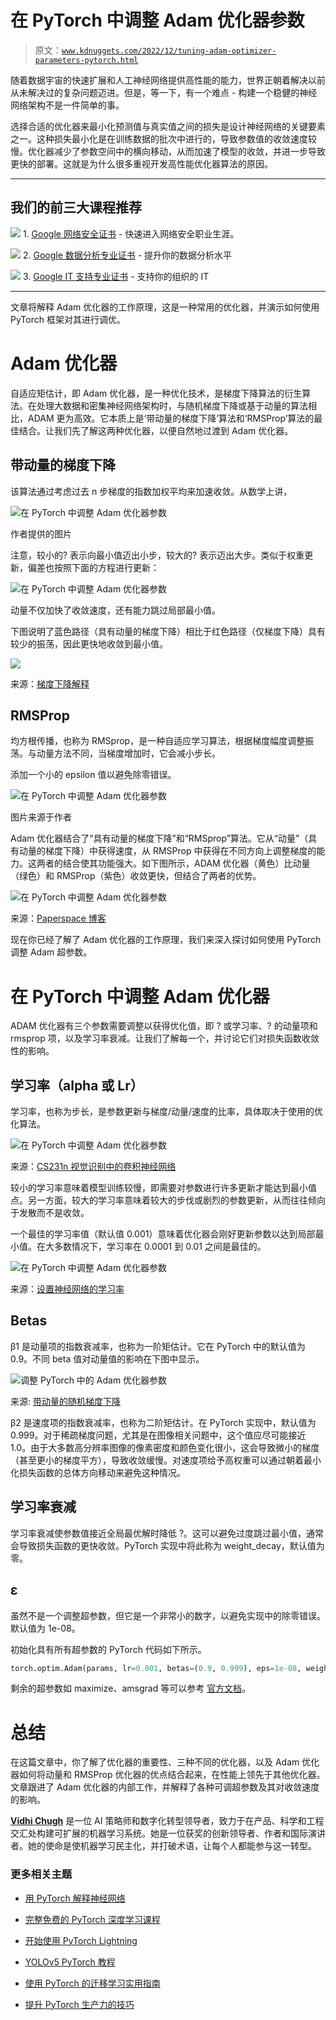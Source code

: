 # 在 PyTorch 中调整 Adam 优化器参数

> 原文：[`www.kdnuggets.com/2022/12/tuning-adam-optimizer-parameters-pytorch.html`](https://www.kdnuggets.com/2022/12/tuning-adam-optimizer-parameters-pytorch.html)

随着数据宇宙的快速扩展和人工神经网络提供高性能的能力，世界正朝着解决以前从未解决过的复杂问题迈进。但是，等一下，有一个难点 - 构建一个稳健的神经网络架构不是一件简单的事。

选择合适的优化器来最小化预测值与真实值之间的损失是设计神经网络的关键要素之一。这种损失最小化是在训练数据的批次中进行的，导致参数值的收敛速度较慢。优化器减少了参数空间中的横向移动，从而加速了模型的收敛，并进一步导致更快的部署。这就是为什么很多重视开发高性能优化器算法的原因。

* * *

## 我们的前三大课程推荐

![](img/0244c01ba9267c002ef39d4907e0b8fb.png) 1\. [Google 网络安全证书](https://www.kdnuggets.com/google-cybersecurity) - 快速进入网络安全职业生涯。

![](img/e225c49c3c91745821c8c0368bf04711.png) 2\. [Google 数据分析专业证书](https://www.kdnuggets.com/google-data-analytics) - 提升你的数据分析水平

![](img/0244c01ba9267c002ef39d4907e0b8fb.png) 3\. [Google IT 支持专业证书](https://www.kdnuggets.com/google-itsupport) - 支持你的组织的 IT

* * *

文章将解释 Adam 优化器的工作原理，这是一种常用的优化器，并演示如何使用 PyTorch 框架对其进行调优。

# Adam 优化器

自适应矩估计，即 Adam 优化器，是一种优化技术，是梯度下降算法的衍生算法。在处理大数据和密集神经网络架构时，与随机梯度下降或基于动量的算法相比，ADAM 更为高效。它本质上是‘带动量的梯度下降’算法和‘RMSProp’算法的最佳结合。让我们先了解这两种优化器，以便自然地过渡到 Adam 优化器。

## 带动量的梯度下降

该算法通过考虑过去 n 步梯度的指数加权平均来加速收敛。从数学上讲，

![在 PyTorch 中调整 Adam 优化器参数](img/c4012901373cbbec0fef27cb7953c706.png)

作者提供的图片

注意，较小的? 表示向最小值迈出小步，较大的? 表示迈出大步。类似于权重更新，偏差也按照下面的方程进行更新：

![在 PyTorch 中调整 Adam 优化器参数](img/24eb07ea57acc20aab01b78318b7d0a2.png)

动量不仅加快了收敛速度，还有能力跳过局部最小值。

下图说明了蓝色路径（具有动量的梯度下降）相比于红色路径（仅梯度下降）具有较少的振荡，因此更快地收敛到最小值。

![](img/471040238fb6a2b40596c4598d9b64ea.png)

来源：[梯度下降解释](https://towardsdatascience.com/gradient-descent-explained-9b953fc0d2c)

## RMSProp

均方根传播，也称为 RMSprop，是一种自适应学习算法，根据梯度幅度调整振荡。与动量方法不同，当梯度增加时，它会减小步长。

添加一个小的 epsilon 值以避免除零错误。

![在 PyTorch 中调整 Adam 优化器参数](img/12009e7722f2a1e04a55fa01b7bdd878.png)

图片来源于作者

Adam 优化器结合了“具有动量的梯度下降”和“RMSprop”算法。它从“动量”（具有动量的梯度下降）中获得速度，从 RMSProp 中获得在不同方向上调整梯度的能力。这两者的结合使其功能强大。如下图所示，ADAM 优化器（黄色）比动量（绿色）和 RMSProp（紫色）收敛更快，但结合了两者的优势。

![在 PyTorch 中调整 Adam 优化器参数](img/624e3086bbbe4afb71672c2e8f0a68ab.png)

来源：[Paperspace 博客](https://blog.paperspace.com/intro-to-optimization-momentum-rmsprop-adam/)

现在你已经了解了 Adam 优化器的工作原理，我们来深入探讨如何使用 PyTorch 调整 Adam 超参数。

# 在 PyTorch 中调整 Adam 优化器

ADAM 优化器有三个参数需要调整以获得优化值，即 ? 或学习率、? 的动量项和 rmsprop 项，以及学习率衰减。让我们了解每一个，并讨论它们对损失函数收敛性的影响。

## 学习率（alpha 或 Lr）

学习率，也称为步长，是参数更新与梯度/动量/速度的比率，具体取决于使用的优化算法。

![在 PyTorch 中调整 Adam 优化器参数](img/42f469d3e2a6807217d1116aa507182f.png)

来源：[CS231n 视觉识别中的卷积神经网络](https://cs231n.github.io/neural-networks-3/)

较小的学习率意味着模型训练较慢，即需要对参数进行许多更新才能达到最小值点。另一方面，较大的学习率意味着较大的步伐或剧烈的参数更新，从而往往倾向于发散而不是收敛。

一个最佳的学习率值（默认值 0.001）意味着优化器会刚好更新参数以达到局部最小值。在大多数情况下，学习率在 0.0001 到 0.01 之间是最佳的。

![在 PyTorch 中调整 Adam 优化器参数](img/f547d02cdeaf58fdbe70acfd749a422b.png)

来源：[设置神经网络的学习率](https://www.jeremyjordan.me/nn-learning-rate/)

## Betas

β1 是动量项的指数衰减率，也称为一阶矩估计。它在 PyTorch 中的默认值为 0.9。不同 beta 值对动量值的影响在下图中显示。

![调整 PyTorch 中的 Adam 优化器参数](img/3faa14a14add03cf90096d26e2caaa05.png)

来源: [带动量的随机梯度下降](https://towardsdatascience.com/stochastic-gradient-descent-with-momentum-a84097641a5d)

β2 是速度项的指数衰减率，也称为二阶矩估计。在 PyTorch 实现中，默认值为 0.999。对于稀疏梯度问题，尤其是在图像相关问题中，这个值应尽可能接近 1.0。由于大多数高分辨率图像的像素密度和颜色变化很小，这会导致微小的梯度（甚至更小的梯度平方），导致收敛缓慢。对速度项给予高权重可以通过朝着最小化损失函数的总体方向移动来避免这种情况。

## 学习率衰减

学习率衰减使参数值接近全局最优解时降低 ?。这可以避免过度跳过最小值，通常会导致损失函数的更快收敛。PyTorch 实现中将此称为 weight_decay，默认值为零。

## ε

虽然不是一个调整超参数，但它是一个非常小的数字，以避免实现中的除零错误。默认值为 1e-08。

初始化具有所有超参数的 PyTorch 代码如下所示。

```py
torch.optim.Adam(params, lr=0.001, betas=(0.9, 0.999), eps=1e-08, weight_decay=0)
```

剩余的超参数如 maximize、amsgrad 等可以参考 [官方文档](https://pytorch.org/docs/stable/generated/torch.optim.Adam.html)。

# 总结

在这篇文章中，你了解了优化器的重要性、三种不同的优化器，以及 Adam 优化器如何将动量和 RMSProp 优化器的优点结合起来，在性能上领先于其他优化器。文章跟进了 Adam 优化器的内部工作，并解释了各种可调超参数及其对收敛速度的影响。

**[Vidhi Chugh](https://vidhi-chugh.medium.com/)** 是一位 AI 策略师和数字化转型领导者，致力于在产品、科学和工程交汇处构建可扩展的机器学习系统。她是一位获奖的创新领导者、作者和国际演讲者。她的使命是使机器学习民主化，并打破术语，让每个人都能参与这一转型。

### 更多相关主题

+   [用 PyTorch 解释神经网络](https://www.kdnuggets.com/2022/01/interpretable-neural-networks-pytorch.html)

+   [完整免费的 PyTorch 深度学习课程](https://www.kdnuggets.com/2022/10/complete-free-pytorch-course-deep-learning.html)

+   [开始使用 PyTorch Lightning](https://www.kdnuggets.com/2022/12/getting-started-pytorch-lightning.html)

+   [YOLOv5 PyTorch 教程](https://www.kdnuggets.com/2022/12/yolov5-pytorch-tutorial.html)

+   [使用 PyTorch 的迁移学习实用指南](https://www.kdnuggets.com/2023/06/practical-guide-transfer-learning-pytorch.html)

+   [提升 PyTorch 生产力的技巧](https://www.kdnuggets.com/2023/08/pytorch-tips-boost-productivity.html)
